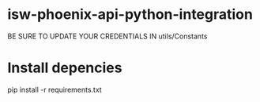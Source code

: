 # isw-phoenix-api-python-integration
BE SURE TO UPDATE YOUR CREDENTIALS IN  utils/Constants

# Install depencies
pip install -r requirements.txt
